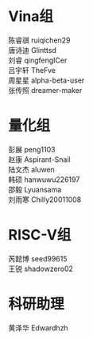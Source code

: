
# Vina组
陈睿祺  ruiqichen29  
唐诗迪  Glinttsd  
刘睿    qingfengICer  
吕宇轩  TheFve  
周星星  alpha-beta-user  
张传照  dreamer-maker  

# 量化组
彭展    peng1103  
赵康    Aspirant-Snail  
陆文杰  aluwen  
韩硕    hanwuwu226197  
邵毅    Lyuansama  
刘雨寒  Chilly20011008  

# RISC-V组  
芮懿博  seed99615  
王锐    shadowzero02  

# 科研助理
黄泽华  Edwardhzh
